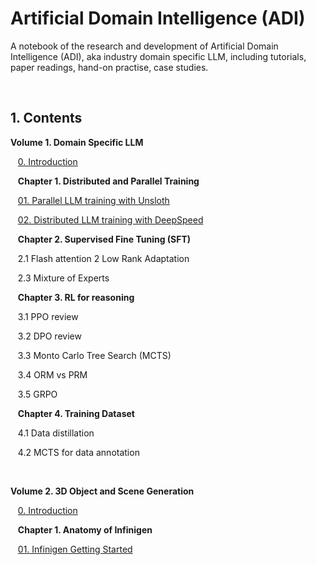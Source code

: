 # Artificial Domain Intelligence (ADI)

A notebook of the research and development of Artificial Domain Intelligence (ADI), aka industry domain specific LLM,
including tutorials, paper readings, hand-on practise, case studies. 

&nbsp;
## 1. Contents 

**Volume 1. Domain Specific LLM**

  &nbsp;&nbsp; [0. Introduction](./volume_01/00_introduction.md)

  &nbsp;&nbsp; **Chapter 1. Distributed and Parallel Training**

  &nbsp;&nbsp; [01. Parallel LLM training with Unsloth](./volume_01.%20LLM/chapter_01.01_unsloth.md)
  
  &nbsp;&nbsp; [02. Distributed LLM training with DeepSpeed](./volume_01.%20LLM/chapter_01.02_deepspeed.md) 

  &nbsp;&nbsp; **Chapter 2. Supervised Fine Tuning (SFT)**
  
  &nbsp;&nbsp; 2.1 Flash attention
     2 Low Rank Adaptation
    
  &nbsp;&nbsp; 2.3 Mixture of Experts

  &nbsp;&nbsp; **Chapter 3. RL for reasoning**
  
  &nbsp;&nbsp; 3.1 PPO review
  
  &nbsp;&nbsp; 3.2 DPO review
  
  &nbsp;&nbsp; 3.3 Monto Carlo Tree Search (MCTS)
  
  &nbsp;&nbsp; 3.4 ORM vs PRM
  
  &nbsp;&nbsp; 3.5 GRPO

  &nbsp;&nbsp; **Chapter 4. Training Dataset** 
    
  &nbsp;&nbsp; 4.1 Data distillation
  
  &nbsp;&nbsp; 4.2 MCTS for data annotation

&nbsp;

**Volume 2. 3D Object and Scene Generation**

  &nbsp;&nbsp; [0. Introduction](./volume_02.%203D/00_introduction.md)
     
  &nbsp;&nbsp; **Chapter 1. Anatomy of Infinigen**

  &nbsp;&nbsp; [01. Infinigen Getting Started](./volume_02.%203D/chapter_01.01_infinigen_guide.md)

&nbsp;



